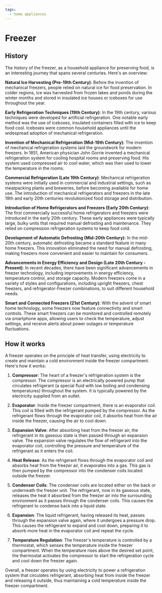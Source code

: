 ```yaml
---
tags:
  - home appliances
---
```


# Freezer

## History

The history of the freezer, as a household appliance for preserving food, is an interesting journey that spans several centuries. Here's an overview:

**Natural Ice Harvesting (Pre-19th Century)**: Before the invention of mechanical freezers, people relied on natural ice for food preservation. In colder regions, ice was harvested from frozen lakes and ponds during the winter months and stored in insulated ice houses or iceboxes for use throughout the year.

**Early Refrigeration Techniques (19th Century)**: In the 19th century, various techniques were developed for artificial refrigeration. One notable early method was the use of iceboxes, insulated containers filled with ice to keep food cool. Iceboxes were common household appliances until the widespread adoption of mechanical refrigeration.

**Invention of Mechanical Refrigeration (Mid-19th Century)**: The invention of mechanical refrigeration systems laid the groundwork for modern freezers. In 1851, American physician John Gorrie invented a mechanical refrigeration system for cooling hospital rooms and preserving food. His system used compressed air to cool water, which was then used to lower the temperature in the rooms.

**Commercial Refrigeration (Late 19th Century)**: Mechanical refrigeration systems were initially used in commercial and industrial settings, such as meatpacking plants and breweries, before becoming available for home use. The introduction of mechanical refrigerators and freezers in the late 19th and early 20th centuries revolutionized food storage and distribution.

**Introduction of Home Refrigerators and Freezers (Early 20th Century)**: The first commercially successful home refrigerators and freezers were introduced in the early 20th century. These early appliances were typically large, bulky units that required manual defrosting and maintenance. They relied on compression refrigeration systems to keep food cold.

**Development of Automatic Defrosting (Mid-20th Century)**: In the mid-20th century, automatic defrosting became a standard feature in many home freezers. This innovation eliminated the need for manual defrosting, making freezers more convenient and easier to maintain for consumers.

**Advancements in Energy Efficiency and Design (Late 20th Century - Present)**: In recent decades, there have been significant advancements in freezer technology, including improvements in energy efficiency, temperature control, and storage capacity. Modern freezers come in a variety of styles and configurations, including upright freezers, chest freezers, and refrigerator-freezer combinations, to suit different household needs.

**Smart and Connected Freezers (21st Century)**: With the advent of smart home technology, some freezers now feature connectivity and smart controls. These smart freezers can be monitored and controlled remotely via smartphone apps, allowing users to check the temperature, adjust settings, and receive alerts about power outages or temperature fluctuations.

## How it works

A freezer operates on the principle of heat transfer, using electricity to create and maintain a cold environment inside the freezer compartment. Here's how it works:

1. **Compressor**: The heart of a freezer's refrigeration system is the compressor. The compressor is an electrically powered pump that circulates refrigerant (a special fluid with low boiling and condensing temperatures) throughout the system. It is typically powered by the electricity supplied from an outlet.

2. **Evaporator**: Inside the freezer compartment, there is an evaporator coil. This coil is filled with the refrigerant pumped by the compressor. As the refrigerant flows through the evaporator coil, it absorbs heat from the air inside the freezer, causing the air to cool down.

3. **Expansion Valve**: After absorbing heat from the freezer air, the refrigerant in its gaseous state is then passed through an expansion valve. The expansion valve regulates the flow of refrigerant into the evaporator coil, controlling the pressure and temperature of the refrigerant as it enters the coil.

4. **Heat Release**: As the refrigerant flows through the evaporator coil and absorbs heat from the freezer air, it evaporates into a gas. This gas is then pumped by the compressor into the condenser coils located outside the freezer.

5. **Condenser Coils**: The condenser coils are located either on the back or underneath the freezer unit. The refrigerant, now in its gaseous state, releases the heat it absorbed from the freezer air into the surrounding environment as it passes through the condenser coils. This causes the refrigerant to condense back into a liquid state.

6. **Expansion**: The liquid refrigerant, having released its heat, passes through the expansion valve again, where it undergoes a pressure drop. This causes the refrigerant to expand and cool down, preparing it to absorb more heat in the evaporator coil and repeat the cycle.

7. **Temperature Regulation**: The freezer's temperature is controlled by a thermostat, which senses the temperature inside the freezer compartment. When the temperature rises above the desired set point, the thermostat activates the compressor to start the refrigeration cycle and cool down the freezer again.

Overall, a freezer operates by using electricity to power a refrigeration system that circulates refrigerant, absorbing heat from inside the freezer and releasing it outside, thus maintaining a cold temperature inside the freezer compartment.